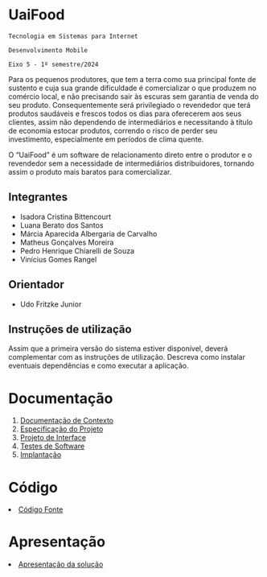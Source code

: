 # UaiFood

`Tecnologia em Sistemas para Internet`

`Desenvolvimento Mobile`

`Eixo 5 - 1º semestre/2024`

Para os pequenos produtores, que tem a terra como sua principal fonte de sustento e cuja sua grande dificuldade é comercializar o que produzem no comércio local, e não precisando sair às escuras sem garantia de venda do seu produto. Consequentemente será privilegiado o revendedor que terá produtos saudáveis e frescos todos os dias para oferecerem aos seus clientes, assim não dependendo de intermediários e necessitando à título de economia estocar produtos, correndo o risco de perder seu investimento, especialmente em períodos de clima quente.

O “UaiFood” é um software de relacionamento direto entre o produtor e o revendedor sem a necessidade de intermediários distribuidores, tornando assim o produto mais baratos para comercializar.

## Integrantes

* Isadora Cristina Bittencourt
* Luana Berato dos Santos
* Márcia Aparecida Albergaria de Carvalho
* Matheus Gonçalves Moreira
* Pedro Henrique Chiarelli de Souza
* Vinícius Gomes Rangel
    
## Orientador

* Udo Fritzke Junior

## Instruções de utilização

Assim que a primeira versão do sistema estiver disponível, deverá complementar com as instruções de utilização. Descreva como instalar eventuais dependências e como executar a aplicação.

# Documentação

<ol>
<li><a href="docs/01-Documentação de Contexto.md"> Documentação de Contexto</a></li>
<li><a href="docs/02-Especificação do Projeto.md"> Especificação do Projeto</a></li>
<li><a href="docs/03-Projeto de Interface.md"> Projeto de Interface</a></li>
<li><a href="docs/04-Testes de Software.md"> Testes de Software</a></li>
<li><a href="docs/05-Implantação.md"> Implantação</a></li>
</ol>

# Código

<li><a href="src/README.md"> Código Fonte</a></li>

# Apresentação

<li><a href="presentation/README.md"> Apresentação da solução</a></li>
